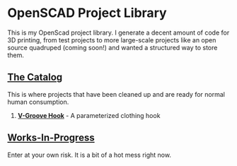 # OpenSCAD Project Library

This is my OpenScad project library. I generate a decent amount of code for 3D printing, from test projects to more large-scale projects like an open source quadruped (coming soon!) and wanted a structured way to store them.

## [The Catalog](/catalog)

This is where projects that have been cleaned up and are ready for normal human consumption.

1. **[V-Groove Hook](/catalog/hook-v-groove)** - A parameterized clothing hook

## [Works-In-Progress](/wip)

Enter at your own risk. It is a bit of a hot mess right now.